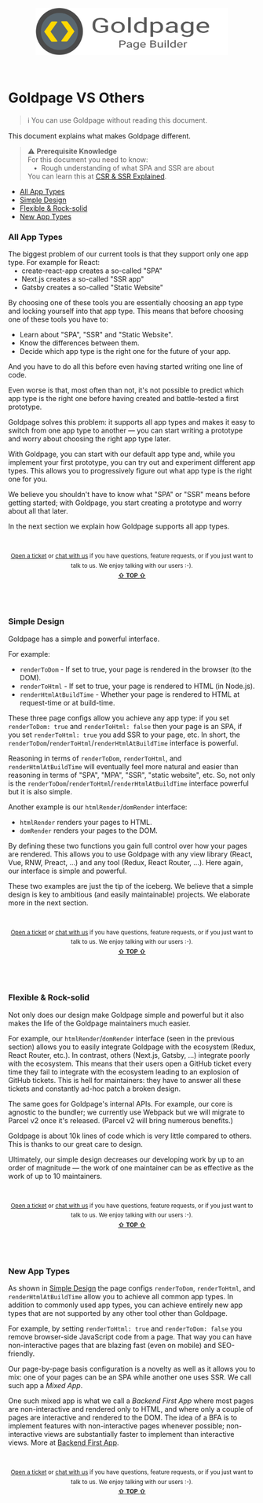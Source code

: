 <!---






    WARNING, READ THIS.
    This is a computed file. Do not edit.
    Instead, edit `/docs/goldpage-vs-others.template.md` and run `npm run docs` (or `yarn docs`).












    WARNING, READ THIS.
    This is a computed file. Do not edit.
    Instead, edit `/docs/goldpage-vs-others.template.md` and run `npm run docs` (or `yarn docs`).












    WARNING, READ THIS.
    This is a computed file. Do not edit.
    Instead, edit `/docs/goldpage-vs-others.template.md` and run `npm run docs` (or `yarn docs`).












    WARNING, READ THIS.
    This is a computed file. Do not edit.
    Instead, edit `/docs/goldpage-vs-others.template.md` and run `npm run docs` (or `yarn docs`).












    WARNING, READ THIS.
    This is a computed file. Do not edit.
    Instead, edit `/docs/goldpage-vs-others.template.md` and run `npm run docs` (or `yarn docs`).






-->
<p align="center">
  <a href="/../../#readme">
    <img align="center" src="/docs/assets/logo-with-text.svg" height=96 style="max-width:100%;" alt="Goldpage"/>
  </a>
</p>
<br/>

# Goldpage VS Others

> :information_source:
> You can use Goldpage without reading this document.

This document explains what makes Goldpage different.

> :warning: **Prerequisite Knowledge**
> <br/>
> For this document you need to know:
> <br/> &nbsp;&nbsp;&nbsp;&#8226;&nbsp;
> Rough understanding of what SPA and SSR are about
> <br/>
> You can learn this
> at [CSR & SSR Explained](/docs/csr-and-ssr-explained.md#readme).

- [All App Types](#all-app-types)
- [Simple Design](#simple-design)
- [Flexible & Rock-solid](#flexible--rock-solid)
- [New App Types](#new-app-types)

### All App Types

The biggest problem of our current tools is that they support only one app type.
For example for React:
<br/> &nbsp;&nbsp;&nbsp;&#8226;&nbsp;
create-react-app creates a so-called "SPA"
<br/> &nbsp;&nbsp;&nbsp;&#8226;&nbsp;
Next.js creates a so-called "SSR app"
<br/> &nbsp;&nbsp;&nbsp;&#8226;&nbsp;
Gatsby creates a so-called "Static Website"
<br/>

By choosing one of these tools you are essentially choosing an app type and locking yourself into that app type.
This means that before choosing one of these tools you have to:
- Learn about "SPA", "SSR" and "Static Website".
- Know the differences between them.
- Decide which app type is the right one for the future of your app.

And you have to do all this before even having started writing one line of code.

Even worse is that,
most often than not,
it's not possible to predict which app type
is the right one
before having created and battle-tested a first prototype.

Goldpage solves this problem:
it supports all app types and makes it easy to switch from one app type to another &mdash;
you can start writing a prototype and worry about choosing the right app type later.

With Goldpage, you can start with our default app type and,
while you implement your first prototype,
you can try out and experiment different app types.
This allows you to progressively figure out what app type is the right one for you.

We believe you shouldn't have to know what "SPA" or "SSR" means before getting started;
with Goldpage,
you start creating a prototype and worry about all that later.

In the next section
we explain how Goldpage supports all app types.


<br/>

<p align="center">

<sup>
<a href="https://github.com/reframejs/goldpage/issues/new">Open a ticket</a> or
<a href="https://discord.gg/kqXf65G">chat with us</a>
if you have questions, feature requests, or if you just want to talk to us.
</sup>

<sup>
We enjoy talking with our users :-).
</sup>

<br/>

<sup>
<a href="#readme"><b>&#8679;</b> <b>TOP</b> <b>&#8679;</b></a>
</sup>

</p>

<br/>
<br/>



### Simple Design

Goldpage has a simple and powerful interface.

For example:
- `renderToDom` - If set to true, your page is rendered in the browser (to the DOM).
- `renderToHtml` - If set to true, your page is rendered to HTML (in Node.js).
- `renderHtmlAtBuildTime` - Whether your page is rendered to HTML at request-time or at build-time.

These three page configs allow you achieve any app type:
if you set `renderToDom: true` and `renderToHtml: false` then your page is an SPA,
if you set `renderToHtml: true` you add SSR to your page,
etc.
In short,
the `renderToDom`/`renderToHtml`/`renderHtmlAtBuildTime`
interface is powerful.

Reasoning in terms of `renderToDom`, `renderToHtml`, and `renderHtmlAtBuildTime` will eventually feel more natural and easier than reasoning in terms of
"SPA", "MPA", "SSR", "static website", etc.
So, not only is the
`renderToDom`/`renderToHtml`/`renderHtmlAtBuildTime`
interface
powerful but it is also simple.

Another example
is our `htmlRender`/`domRender` interface:
- `htmlRender` renders your pages to HTML.
- `domRender` renders your pages to the DOM.

By defining these two functions you gain full control over how your pages are rendered.
This allows you to use Goldpage with any view library
(React, Vue, RNW, Preact, ...) and any tool (Redux, React Router, ...).
Here again, our interface is simple and powerful.

These two examples are just the tip of the iceberg.
We believe that a simple design is key to ambitious (and easily maintainable) projects.
We elaborate more in the next section.


<br/>

<p align="center">

<sup>
<a href="https://github.com/reframejs/goldpage/issues/new">Open a ticket</a> or
<a href="https://discord.gg/kqXf65G">chat with us</a>
if you have questions, feature requests, or if you just want to talk to us.
</sup>

<sup>
We enjoy talking with our users :-).
</sup>

<br/>

<sup>
<a href="#readme"><b>&#8679;</b> <b>TOP</b> <b>&#8679;</b></a>
</sup>

</p>

<br/>
<br/>



### Flexible & Rock-solid

Not only does our design make
Goldpage simple and powerful
but it also makes the life of the Goldpage maintainers much easier.

For example,
our `htmlRender`/`domRender` interface (seen in the previous section)
allows you to easily integrate Goldpage with the ecosystem (Redux, React Router, etc.).
In contrast, others (Next.js, Gatsby, ...) integrate poorly with the ecosystem.
This means that their users open a GitHub ticket every time
they fail to integrate with the ecosystem leading to an explosion of GitHub tickets.
This is hell for maintainers: they have to answer all these tickets and constantly ad-hoc patch a broken design.

The same goes for Goldpage's internal APIs.
For example, our core is agnostic to the bundler;
we currently use Webpack but we will migrate to Parcel v2 once it's released.
(Parcel v2 will bring numerous benefits.)

Goldpage is about 10k lines of code
which is very little compared to others.
This is thanks to our great care to design.

Ultimately, our simple design decreases our developing work by up to an order of magnitude &mdash;
the work of one maintainer can be as effective as the work of up to 10 maintainers.


<br/>

<p align="center">

<sup>
<a href="https://github.com/reframejs/goldpage/issues/new">Open a ticket</a> or
<a href="https://discord.gg/kqXf65G">chat with us</a>
if you have questions, feature requests, or if you just want to talk to us.
</sup>

<sup>
We enjoy talking with our users :-).
</sup>

<br/>

<sup>
<a href="#readme"><b>&#8679;</b> <b>TOP</b> <b>&#8679;</b></a>
</sup>

</p>

<br/>
<br/>



### New App Types

As shown in
[Simple Design](#simple-design)
the page configs `renderToDom`, `renderToHtml`, and `renderHtmlAtBuildTime`
allow you to achieve all common app types.
In addition to commonly used app types,
you can achieve entirely new app types that are not supported by any other tool other than Goldpage.

For example,
by setting `renderToHtml: true` and `renderToDom: false` you remove browser-side JavaScript code from a page.
That way you can have non-interactive pages that are
blazing fast (even on mobile) and SEO-friendly.

Our page-by-page basis configuration is a novelty as well as it allows you to mix:
one of your pages can be an SPA while another one uses SSR.
We call such app a *Mixed App*.

One such mixed app is what we call a *Backend First App* where
most pages are non-interactive and rendered only to HTML,
and where only a couple of pages are interactive and rendered to the DOM.
The idea of a BFA is to implement features with non-interactive pages whenever possible;
non-interactive views are substantially faster to implement than interactive views.
More at [Backend First App](/docs/bfa.md#readme).


<br/>

<p align="center">

<sup>
<a href="https://github.com/reframejs/goldpage/issues/new">Open a ticket</a> or
<a href="https://discord.gg/kqXf65G">chat with us</a>
if you have questions, feature requests, or if you just want to talk to us.
</sup>

<sup>
We enjoy talking with our users :-).
</sup>

<br/>

<sup>
<a href="#readme"><b>&#8679;</b> <b>TOP</b> <b>&#8679;</b></a>
</sup>

</p>

<br/>
<br/>




<!---






    WARNING, READ THIS.
    This is a computed file. Do not edit.
    Instead, edit `/docs/goldpage-vs-others.template.md` and run `npm run docs` (or `yarn docs`).












    WARNING, READ THIS.
    This is a computed file. Do not edit.
    Instead, edit `/docs/goldpage-vs-others.template.md` and run `npm run docs` (or `yarn docs`).












    WARNING, READ THIS.
    This is a computed file. Do not edit.
    Instead, edit `/docs/goldpage-vs-others.template.md` and run `npm run docs` (or `yarn docs`).












    WARNING, READ THIS.
    This is a computed file. Do not edit.
    Instead, edit `/docs/goldpage-vs-others.template.md` and run `npm run docs` (or `yarn docs`).












    WARNING, READ THIS.
    This is a computed file. Do not edit.
    Instead, edit `/docs/goldpage-vs-others.template.md` and run `npm run docs` (or `yarn docs`).






-->
